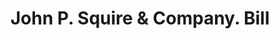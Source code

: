 ---
doi: 10.7916/D8Z6211D
date_other: '1906'
date_other_textual: '1906'
form: printed ephemera
genre:
- Invoices
name:
- John P. Squire & Company
object_in_context_url: https://biggert.cul.columbia.edu/items/view/ave_biggert_00408
subject_hierarchical_geographic:
- Boston, Massachusetts, United States
subject_name:
- John P. Squire & Company
title: John P. Squire & Company. Bill
sort_title: John P. Squire & Company. Bill
call_number: ave_biggert_00408
coordinates:
- 42.35805555555556,-71.06361111111111
pid: ave_biggert_00408
identifiers: ave_biggert_00408
thumbnail: https://derivativo-2.library.columbia.edu/iiif/2/ldpd:344200/full/!256,256/0/native.jpg
permalink: "/biggert/ave_biggert_00408/"
layout: iiif-image-page
---